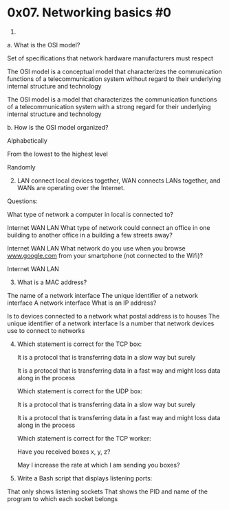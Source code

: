 # 0x07. Networking basics #0

1. 
a. What is the OSI model?

Set of specifications that network hardware manufacturers must respect

The OSI model is a conceptual model that characterizes the communication functions of a telecommunication system without regard to their underlying internal structure and technology

The OSI model is a model that characterizes the communication functions of a telecommunication system with a strong regard for their underlying internal structure and technology

b. How is the OSI model organized?

Alphabetically

From the lowest to the highest level

Randomly



2. LAN connect local devices together, WAN connects LANs together, and WANs are operating over the Internet.

Questions:

What type of network a computer in local is connected to?

Internet
WAN
LAN
What type of network could connect an office in one building to another office in a building a few streets away?

Internet
WAN
LAN
What network do you use when you browse www.google.com from your smartphone (not connected to the Wifi)?

Internet
WAN
LAN


3. What is a MAC address?

The name of a network interface
The unique identifier of a network interface
A network interface
What is an IP address?

Is to devices connected to a network what postal address is to houses
The unique identifier of a network interface
Is a number that network devices use to connect to networks


4. Which statement is correct for the TCP box:

    It is a protocol that is transferring data in a slow way but surely

    It is a protocol that is transferring data in a fast way and might loss data along in the process

    Which statement is correct for the UDP box:

    It is a protocol that is transferring data in a slow way but surely

    It is a protocol that is transferring data in a fast way and might loss data along in the process

    Which statement is correct for the TCP worker:

    Have you received boxes x, y, z?

    May I increase the rate at which I am sending you boxes?


5. Write a Bash script that displays listening ports:

That only shows listening sockets
That shows the PID and name of the program to which each socket belongs